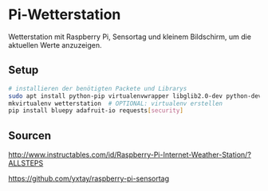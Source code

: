 # Pi-Wetterstation
Wetterstation mit Raspberry Pi, Sensortag und kleinem Bildschirm, um die aktuellen Werte anzuzeigen.

## Setup

```bash
# installieren der benötigten Packete und Librarys
sudo apt install python-pip virtualenvwrapper libglib2.0-dev python-dev build-essential libffi-dev libssl-dev
mkvirtualenv wetterstation  # OPTIONAL: virtualenv erstellen
pip install bluepy adafruit-io requests[security]
```
## Sourcen
http://www.instructables.com/id/Raspberry-Pi-Internet-Weather-Station/?ALLSTEPS

https://github.com/yxtay/raspberry-pi-sensortag
